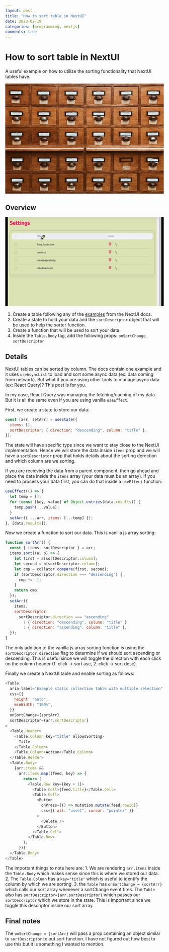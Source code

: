 ```yaml
---
layout: post
title: "How to sort table in NextUI"
date: 2023-02-19
categories: [programming, nextjs]
comments: true
---
```


# How to sort table in NextUI

A useful example on how to utilize the sorting functionality that NextUI tables have.

![image](/assets/2023-02-19-how-to-sort-table-in-nextui/jan-antonin-kolar-lRoX0shwjUQ-unsplash.jpg)

## Overview

![demo](/assets/2023-02-19-how-to-sort-table-in-nextui/sort.gif)

1. Create a table following any of the [examples](https://nextui.org/docs/components/table) from the NextUI docs.
2. Create a state to hold your data and the `sortDescriptor` object that will be used to help the sorter function.
3. Create a function that will be used to sort your data.
4. Inside the `Table.Body` tag, add the following props: `onSortChange`, `sortDescriptor`

## Details

NextUI tables can be sorted by column. The docs contain one example and it uses `useAsyncList` to load and sort some async data (ex: data coming from network). But what if you are using other tools to manage async data (ex: React Query)? This post is for you.

In my case, React Query was managing the fetching/caching of my data. But it is all the same even if you are using vanilla `useEffect`.

First, we create a state to store our data:

```javascript
const [arr, setArr] = useState({
  items: [],
  sortDescriptor: { direction: "descending", column: "title" },
});
```

The state will have specific type since we want to stay close to the NextUI implementation. Hence we will store the data inside `items` prop and we will have a `sortDescriptor` prop that holds details about the sorting derection and which column are we sorting.

If you are recieving the data from a parent component, then go ahead and place the data inside the `items` array (your data must be an array). If you need to process your data first, you can do that inside a `useEffect` function:

```javascript
useEffect(() => {
  let temp = [];
  for (const [key, value] of Object.entries(data.results)) {
    temp.push(...value);
  }
  setArr({ ...arr, items: [...temp] });
}, [data.results]);
```

Now we create a function to sort our data. This is vanilla js array sorting:

```javascript
function sortArr() {
  const { items, sortDescriptor } = arr;
  items.sort((a, b) => {
    let first = a[sortDescriptor.column];
    let second = b[sortDescriptor.column];
    let cmp = collator.compare(first, second);
    if (sortDescriptor.direction === "descending") {
      cmp *= -1;
    }
    return cmp;
  });
  setArr({
    items,
    sortDescriptor:
      sortDescriptor.direction === "ascending"
        ? { direction: "descending", column: "title" }
        : { direction: "ascending", column: "title" },
  });
}
```

The only addition to the vanilla js array sorting function is using the `sortDescriptor.direction` flag to determine if we should sort ascending or descending. This is useful since we will toggle the direction with each click on the column header (1. click -> sort asc, 2. click -> sort desc).

Finally we create a NextUI table and enable sorting as follows:

```javascript
<Table
  aria-label="Example static collection table with multiple selection"
  css={{
    height: "auto",
    minWidth: "100%",
  }}
  onSortChange={sortArr}
  sortDescriptor={arr.sortDescriptor}
>
  <Table.Header>
    <Table.Column key="title" allowsSorting>
      Title
    </Table.Column>
    <Table.Column>Action</Table.Column>
  </Table.Header>
  <Table.Body>
    {arr.items &&
      arr.items.map((feed, key) => {
        return (
          <Table.Row key={key + 1}>
            <Table.Cell>{feed.title}</Table.Cell>
            <Table.Cell>
              <Button
                onPress={() => mutation.mutate(feed.rowid)}
                css={{ all: "unset", cursor: "pointer" }}
              >
                <Delete />
              </Button>
            </Table.Cell>
          </Table.Row>
        );
      })}
  </Table.Body>
</Table>
```

The important things to note here are: 1. We are rendering `arr.items` inside the `Table.Body` which makes sense since this is where we stored our data. 2. The `Table.Column` has a `key="title"` which is useful to identify the column by which we are sorting. 3. the `Table` has `onSortChange = {sortArr}` which calls our sort array whenever a sortChange event fires. The `Table` also has `sortDescriptor={arr.sortDescriptor}` which passes our `sortDescriptor` which we store in the state. This is important since we toggle this descriptor inside our sort array.

## Final notes

The `onSortChange = {sortArr}` will pass a prop containing an object similar to `sortDescriptor` to out sort function. I have not figured out how best to use this but it is something I wanted to mention.
